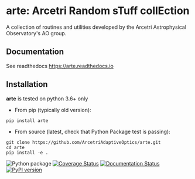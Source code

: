 # arte: Arcetri Random sTuff collEction

A collection of routines and utilities
developed by the Arcetri Astrophysical Observatory's AO group.

## Documentation

See readthedocs https://arte.readthedocs.io

## Installation
__arte__ is tested on python 3.6+ only

* From pip (typically old version):

```pip install arte```

* From source (latest, check that Python Package test is passing):

```
git clone https://github.com/ArcetriAdaptiveOptics/arte.git
cd arte
pip install -e .
```


![Python package](https://github.com/ArcetriAdaptiveOptics/arte/workflows/Python%20package/badge.svg)
[![Coverage Status][codecov]][codecovlink]
[![Documentation Status](https://readthedocs.org/projects/arte/badge/?version=latest)](https://arte.readthedocs.io/en/latest/?badge=latest)
[![PyPI version][pypiversion]][pypiversionlink]
<!-- [![Build Status][travis]][travislink]  foo bar -->

[pythonpackage]: https://github.com/ArcetriAdaptiveOptics/arte/workflows/Python%20package/badge.svg "go to pythonpackage"
<!-- 
[travis]: https://travis-ci.com/ArcetriAdaptiveOptics/arte.svg?branch=master "go to travis"
[travislink]: https://travis-ci.com/ArcetriAdaptiveOptics/arte
[coveralls]: https://coveralls.io/repos/github/ArcetriAdaptiveOptics/arte/badge.svg?branch=master "go to coveralls"
[coverallslink]: https://coveralls.io/github/ArcetriAdaptiveOptics/arte?branch=master
-->
[codecov]: https://codecov.io/gh/ArcetriAdaptiveOptics/arte/branch/master/graph/badge.svg?token=ACZL30U3OM
[codecovlink]: https://codecov.io/gh/ArcetriAdaptiveOptics/arte
[pypiversion]: https://badge.fury.io/py/arte.svg
[pypiversionlink]: https://badge.fury.io/py/arte
